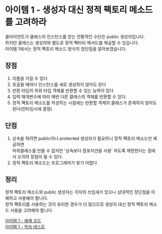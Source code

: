 # 아이템 1 - 생성자 대신 정적 팩토리 메소드를 고려하라

클라이언트가 클래스의 인스턴스를 얻는 전통적인 수단은 public 생성자입니다.   
하지만 클래스는 생성자와 별도로 정적 팩터리 메서드를 제공할 수 있습니다.    
아이템 1에서는 정적 팩토리 메소드 방식의 장단점을 알아보겠습니다.   

## 장점

1. 이름을 가질 수 있다
2. 호출될 때마다 인스턴스를 새로 생성하지 않아도 된다
3. 반환 타입의 하위 타입 객체를 반환할 수 있는 능력이 있다
4. 입력 매개변수에 따라 매번 다른 클래스의 객체를 반환할 수 있다. 
5. 정적 팩토리 메소드를 작성하는 시점에는 반환할 객체의 클래스가 존재하지 않아도 된다(런타임시에 결정)

## 단점

1. 상속을 하려면 public이나 protected 생성자가 필요하니 정적 팩토리 메소드만 제공하면  
하위클래스를 만들 수 없지만 '상속보다 컴포지션을 사용' 하도록 제한한다는 점에서 오히려 장점이 될 수 있다.
2. 정적 팩토리 메소드는 프로그래머가 찾기 어렵다


## 정리

정적 팩토리 메소드와 public 생성자는 각자의 쓰임새가 있으니 상대적인 장단점을 이해하고 사용해야 합니다.    
정적 팩토리를 사용하는 것이 유리한 경우가 더 많으므로 생성자 대신 정적 팩토리 메소드 사용을 고려해야 합니다.    

[아이템 1 - 예제 코드](https://github.com/320Hwany/EffectiveJava/tree/main/src/main/java/effective/chapter2/item1)              
[아이템 1 - 학습 테스트](https://github.com/320Hwany/EffectiveJava/tree/main/src/test/java/effective/chapter2/item1)      

